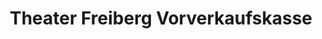 ---
title: "Theater Freiberg Vorverkaufskasse"
url: /freiberg/theater-freiberg-vorverkaufskasse/
shop: Allgemein
---